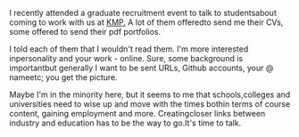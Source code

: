 

I recently attended a graduate recruitment event to talk to studentsabout coming to work with us at
[KMP.](http://kmp.co.uk) A lot of them offeredto send me their CVs, some offered to send their pdf
portfolios.

I told each of them that I wouldn't read them. I'm more interested inpersonality and your work - online. Sure,
some background is importantbut generally I want to be sent URLs, Github accounts, your @ nameetc; you get the
picture.

Maybe I'm in the minority here, but it seems to me that schools,colleges and universities need to wise up and
move with the times bothin terms of course content, gaining employment and more. Creatingcloser links between
industry and education has to be the way to go.It's time to talk.